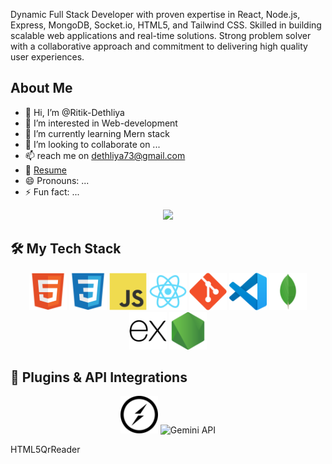 Dynamic Full Stack Developer with proven expertise in React, Node.js, Express, MongoDB,
Socket.io, HTML5, and Tailwind CSS. Skilled in building scalable web applications and real-time
solutions. Strong problem solver with a collaborative approach and commitment to delivering high
quality user experiences.

## About Me
- 👋 Hi, I’m @Ritik-Dethliya
- 👀 I’m interested in Web-development
- 🌱 I’m currently learning Mern stack
- 💞️ I’m looking to collaborate on ...
- 📫 reach me on dethliya73@gmail.com
- 📄 <a href="https://drive.google.com/file/d/1R5tknm3m3MIAneRxIPtiyQLur1k8ZJBR/view" target="_blank">Resume</a>
- 😄 Pronouns: ...
- ⚡ Fun fact: ...

<!---
Ritik-Dethliya/Ritik-Dethliya is a ✨ special ✨ repository because its `README.md` (this file) appears on your GitHub profile.
You can click the Preview link to take a look at your changes.
--->
<p align="center">
  <img src="https://camo.githubusercontent.com/0e2953d98b21eda5a158939ea202c7c07b16b0dc0dc5c1e269826c29a01a974f/68747470733a2f2f7777772e77656232347a6f6e652e636f6d2f77702d636f6e74656e742f75706c6f6164732f323032322f31302f34363230372d70726f6772616d6d65722d312e676966" width='400'/>
</p>


## 🛠️ My Tech Stack

<p align="center">
  <img src="https://raw.githubusercontent.com/devicons/devicon/master/icons/html5/html5-original.svg" alt="HTML5" width="60" />
  <img src="https://raw.githubusercontent.com/devicons/devicon/master/icons/css3/css3-original.svg" alt="CSS3" width="60" />
  <img src="https://raw.githubusercontent.com/devicons/devicon/master/icons/javascript/javascript-original.svg" alt="JavaScript" width="60" />
  <img src="https://raw.githubusercontent.com/devicons/devicon/master/icons/react/react-original.svg" alt="React" width="60" />
  <img src="https://raw.githubusercontent.com/devicons/devicon/master/icons/git/git-original.svg" alt="Git" width="60" />
  <img src="https://raw.githubusercontent.com/devicons/devicon/master/icons/vscode/vscode-original.svg" alt="VS Code" width="60" />
  <img src="https://raw.githubusercontent.com/devicons/devicon/master/icons/mongodb/mongodb-original.svg" alt="MongoDB" width="60" />
  <img src="https://raw.githubusercontent.com/devicons/devicon/master/icons/express/express-original.svg" alt="Express" width="60" />
  <img src="https://raw.githubusercontent.com/devicons/devicon/master/icons/nodejs/nodejs-original.svg" alt="Node.js" width="60"/>
</p>

## 🔌 Plugins & API Integrations

<p align="center">
  <img src="https://raw.githubusercontent.com/devicons/devicon/master/icons/socketio/socketio-original.svg" alt="Socket.IO" width="60"/>
  <img src="https://img.shields.io/badge/Gemini%20API-AI%20Integration-blueviolet?style=for-the-badge&logo=google" alt="Gemini API"/>
  <p>HTML5QrReader</p>
</p>
